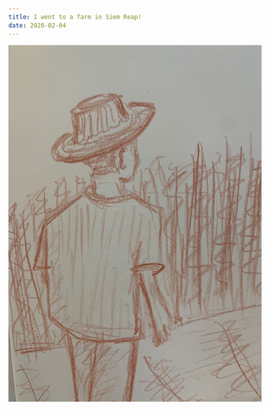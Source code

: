 ```yaml
---
title: I went to a farm in Siem Reap!
date: 2020-02-04
---
```


!['I went to a farm in Siem Reap!'](image/45IwenttoafarminSiemReap-3.jpg)

